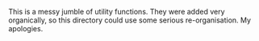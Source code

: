This is a messy jumble of utility functions. They were added very organically,
so this directory could use some serious re-organisation.
My apologies.
